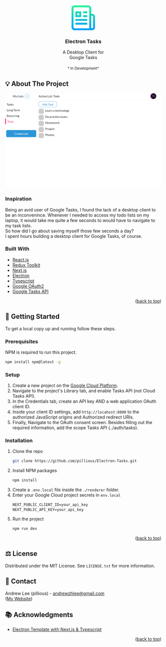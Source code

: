 <div id="top"></div>

<!-- PROJECT LOGO -->
<br />
<div align="center">
  <a href="https://github.com/pillious/Electron-Tasks">
    <img src="assets/logo.png" alt="Logo" width="80" height="80">
  </a>

<h3 align="center">Electron Tasks</h3>

  <p align="center">
    A Desktop Client for <br> Google Tasks
    <br />
    <br />
    <small>* In Development*</small>
  </p>
</div>

<!-- TABLE OF CONTENTS -->

<!-- ### Contents:

-   [About the Project](#-about-the-project)
    -   [Inspiration](#inspiration)
    -   [Challenges](#challenges)
    -   [Built With](#built-with)
-   [Getting Started](#-getting-started)
-   [Usage](#-usage)
-   [Contact](#-contact)
-   [License](#-license)
-   [Acknowledgement](#-acknowledgement) -->

<!-- ABOUT THE PROJECT -->

## 💡 About The Project

![App Screenshot](./assets/app.png)

### Inspiration

Being an avid user of Google Tasks, I found the lack of a desktop client to be an inconvenince. Whenever I needed to access my todo lists on my laptop, it would take me quite a few seconds to would have to navigate to my task lists.
<br>
So how did I go about saving myself those few seconds a day?
<br/>
I spent hours building a desktop client for Google Tasks, of course.

<!-- ### Challenges
The first big challenge I faced was setting up the project and integrating the different technologies with each other. My first iteration of the project couldn't run the Electron.js desktop client without a seperate instance of the project running in the background. While switching 

Learning to use Google's APIs was extremely challenging. Many of the API features lacked detailed documentation, which made the endpoints difficult to use. To figure out the  -->

### Built With

-   [React.js](https://reactjs.org/)
-   [Redux Toolkit](https://redux-toolkit.js.org/)
-   [Next.js](https://nextjs.org/)
-   [Electron](https://www.electronjs.org/)
-   [Typescript](https://www.typescriptlang.org/)
-   [Google OAuth2](https://developers.google.com/identity)
-   [Google Tasks API](https://developers.google.com/tasks)

<p align="right">(<a href="#top">back to top</a>)</p>

<!-- GETTING STARTED -->

## 🚀 Getting Started

To get a local copy up and running follow these steps.

### Prerequisites

NPM is required to run this project.

```sh
npm install npm@latest -g
```

### Setup

1. Create a new project on the [Google Cloud Platform](https://console.developers.google.com/).
2. Navigate to the project's Library tab, and enable Tasks API (not Cloud Tasks API).
3. In the Credentials tab, create an API key AND a web application OAuth client ID.
4. Inside your client ID settings, add `http://locahost:8000` to the authorized JavaScript origins and Authorized redirect URIs.
5. Finally, Navigate to the OAuth consent screen. Besides filling out the required information, add the scope Tasks API (../auth/tasks).

### Installation

1. Clone the repo
    ```sh
    git clone https://github.com/pillious/Electron-Tasks.git
    ```
2. Install NPM packages
    ```sh
    npm install
    ```
3. Create a `.env.local` file inside the `./renderer` folder.
4. Enter your Google Cloud project secrets in `env.local`
    ```
    NEXT_PUBLIC_CLIENT_ID=your_api_key
    NEXT_PUBLIC_API_KEY=your_api_key
    ```
5. Run the project
    ```sh
    npm run dev
    ```

<p align="right">(<a href="#top">back to top</a>)</p>

<!-- USAGE EXAMPLES -->

<!-- ## Usage

Use this space to show useful examples of how a project can be used. Additional screenshots, code examples and demos work well in this space. You may also link to more resources.

_For more examples, please refer to the [Documentation](https://example.com)_

<p align="right">(<a href="#top">back to top</a>)</p> -->

<!-- LICENSE -->

## ⚖️ License

Distributed under the MIT License. See `LICENSE.txt` for more information.

<!-- CONTACT -->

## 🎯 Contact

Andrew Lee (pillious) - andrewzhlee@gmail.com
<br>
([My Website](https://andrewzh.com))

<!-- ACKNOWLEDGMENTS -->

## 📚 Acknowledgments

-   [Electron Template with Next.js & Typescript](https://github.com/vercel/next.js/tree/canary/examples/with-electron-typescript)

<p align="right">(<a href="#top">back to top</a>)</p>
